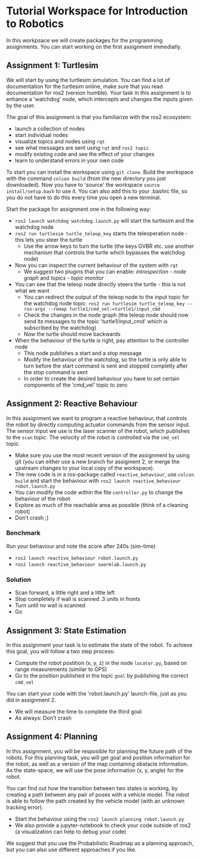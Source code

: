 # Tutorial Workspace for Introduction to Robotics

In this workpsace we will create packages for the programming assignments.
You can start working on the first assignment immediatly.

## Assignment 1: Turtlesim

We will start by using the turtlesim simulation. You can find a lot of documentation for the turtlesim online, make sure that you read documentation for ros2 (version humble).
Your task in this assignment is to enhance a 'watchdog' node, which intercepts and changes the inputs given by the user.

The goal of this assignment is that you familiarize with the ros2 ecosystem:
- launch a collection of nodes
- start individual nodes
- visualize topics and nodes using `rqt`
- see what messages are sent using `rqt` and `ros2 topic`
- modify existing code and see the effect of your changes
- learn to understand errors in your own code

To start you can install the workspace using `git clone`.
Build the workspace with the command `colcon build` (from the new directory you just downloaded). Now you have to 'source' the workspace `source install/setup.bash` to use it. You can also add this to your .bashrc file, so you do not have to do this every time you open a new terminal.

Start the package for assignment one in the following way:
- `ros2 launch watchdog watchdog.launch.py` will start the turtlesim and the watchdog node
- `ros2 run turtlesim turtle_teleop_key` starts the teleoperation node - this lets you steer the turtle
    - Use the arrow keys to turn the turtle (the keys GVBR etc. use another mechanism that controls the turtle which bypasses the watchdog node)
- Now you can inspect the current behaviour of the system with `rqt`
    - We suggest two plugins that you can enable: *introspection - node graph* and *topics - topic monitor*
- You can see that the teleop node directly steers the turtle - this is not what we want
    - You can redirect the output of the teleop node to the input topic for the watchdog node topic: `ros2 run turtlesim turtle_teleop_key --ros-args --remap turtle1/cmd_vel:=turtle1/input_cmd`
    - Check the changes in the node graph (the teleop node should now send its messages to the topic 'turtle1/input_cmd' which is subscribed by the watchdog)
    - Now the turtle should move backwards
- When the behaviour of the turtle is right, pay attention to the controller node
    - This node publishes a start and a stop message
    - Modify the behaviour of the watchdog, so the turtle is only able to turn before the start command is sent and stopped completly after the stop command is sent
    - In order to create the desired behaviour you have to set certain components of the 'cmd_vel' topic to zero

## Assignment 2: Reactive Behaviour

In this assignment we want to program a reactive behaviour, that controls the robot by directly computing actuator commands from the sensor input. The sensor input we use is the laser scanner of the robot, which publishes to the `scan` topic. The velocity of the robot is controlled via the `cmd_vel` topic.

- Make sure you use the most recent version of the assignment by using git (you can either use a new branch for assigment 2, or merge the upstream changes to your local copy of the workspace).
- The new code is in a ros-package called `reactive_behaviour`, use `colcon build` and start the behaviour with `ros2 launch reactive_behaviour robot.launch.py`
- You can modify the code within the file `controller.py` to change the behaviour of the robot
- Explore as much of the reachable area as possible (think of a cleaning robot)
- Don't crash ;)

### Benchmark
Run your behaviour and note the score after 240s (sim-time)
- `ros2 launch reactive_behaviour robot.launch.py`
- `ros2 launch reactive_behaviour swarmlab.launch.py`

### Solution

- Scan forward, a little right and a little left
- Stop completely if wall is scanned .3 units in fronts
- Turn until no wall is scanned
- Go

## Assignment 3: State Estimation

In this assignment your task is to estimate the state of the robot. To achieve this goal, you will follow a two step process:
- Compute the robot postition (x, y, z) in the node `locator.py`, based on range measurements (similar to GPS)
- Go to the position published in the topic `goal` by publishing the correct `cmd_vel`

You can start your code with the 'robot.launch.py' launch-file, just as you did in assignment 2.

- We will measure the time to complete the third goal
- As always: Don't crash

## Assignment 4: Planning

In this assignment, you will be resposible for planning the future path of the robots. For this planning task, you will get goal and position information for the robot, as well as a version of the map containing obstacle information.
As the state-space, we will use the pose information (x, y, angle) for the robot.

You can find out how the transition between two states is working, by creating a path between any pair of poses with a vehicle model. The robot is able to follow the path created by the vehicle model (with an unknown tracking error).

- Start the behaviour using the `ros2 launch planning robot.launch.py`
- We also provide a jupyter-notebook to check your code outside of ros2 (a visualization can help to debug your code)


We suggest that you use the Probabilistic Roadmap as a planning approach, but you can also use different approaches if you like.

